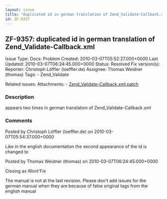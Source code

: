 ```yaml
---
layout: issue
title: "duplicated id in german translation of Zend_Validate-Callback.xml"
id: ZF-9357
---
```


ZF-9357: duplicated id in german translation of Zend\_Validate-Callback.xml
---------------------------------------------------------------------------

 Issue Type: Docs: Problem Created: 2010-03-07T05:52:27.000+0000 Last Updated: 2010-03-07T06:24:45.000+0000 Status: Resolved Fix version(s): 
 Reporter:  Christoph Löffler (loeffler.de)  Assignee:  Thomas Weidner (thomas)  Tags: - Zend\_Validate
 
 Related issues: 
 Attachments: - [Zend\_Validate-Callback.xml.patch](/issues/secure/attachment/12843/Zend_Validate-Callback.xml.patch)
 
### Description

 appears two times in german translation of Zend\_Validate-Callback.xml

 

 

### Comments

Posted by Christoph Löffler (loeffler.de) on 2010-03-07T05:54:37.000+0000

Like in the english documentation the second appearance of the id is changed to

 

 

Posted by Thomas Weidner (thomas) on 2010-03-07T06:24:45.000+0000

Closing as Wont'Fix

The manual is not at the last revision. Please don't add issues for the german manual when they are because of false original tags from the english manual

 

 